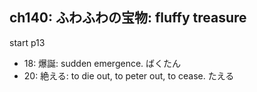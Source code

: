 ## ch140: ふわふわの宝物: fluffy treasure

start p13

- 18: 爆誕: sudden emergence. ばくたん
- 20: 絶える: to die out, to peter out, to cease. たえる
